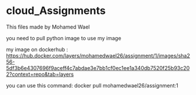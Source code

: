 # cloud_Assignments
This files made by Mohamed Wael

you need to pull python image to use my image

my image on dockerhub : https://hub.docker.com/layers/mohamedwael26/assignment/1/images/sha256-5df3b6e4307696f9aceff4c7abdae3e7bb1cf0ec1ee1a340db7520f25b93c202?context=repo&tab=layers

you can use this command: docker pull mohamedwael26/assignment:1

